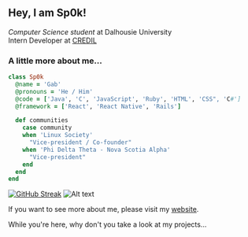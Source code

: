 <h2>Hey, I am Sp0k!</h2>
<p><em>Computer Science student</em> at Dalhousie University<br>Intern Developer at <a href="https://credil.org/">CREDIL</a></p>

### A little more about me...
```ruby
class Sp0k
  @name = 'Gab'
  @pronouns = 'He / Him'
  @code = ['Java', 'C', 'JavaScript', 'Ruby', 'HTML', 'CSS", 'C#']
  @framework = ['React', 'React Native', 'Rails']

  def communities
    case community
    when 'Linux Society'
      "Vice-president / Co-founder"
    when 'Phi Delta Theta - Nova Scotia Alpha'
      "Vice-president"
    end
  end
end
```
[![GitHub Streak](https://github-readme-streak-stats.herokuapp.com/?user=Sp0k)](https://git.io/streak-stats)
![Alt text](https://spotify-recently-played-readme.vercel.app/api?user=31koi5ffdnu7iprln2gbms6c2eye)

If you want to see more about me, please visit my [website]('https://gabsavard.com').

While you're here, why don't you take a look at my projects...
